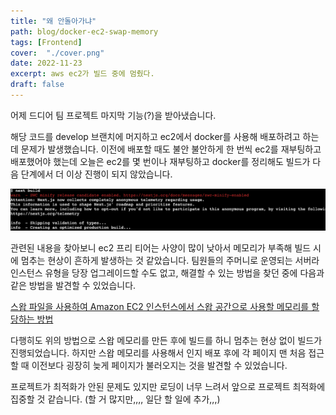 ```yaml
---
title: "왜 안돌아가냐"
path: blog/docker-ec2-swap-memory
tags: [Frontend]
cover:  "./cover.png"
date: 2022-11-23
excerpt: aws ec2가 빌드 중에 멈췄다.
draft: false
---
```


어제 드디어 팀 프로젝트 마지막 기능(?)을 받아냈습니다.

해당 코드를 develop 브랜치에 머지하고 ec2에서 docker를 사용해 배포하려고 하는데 문제가 발생했습니다. 
이전에 배포할 때도 불안 불안하게 한 번씩 ec2를 재부팅하고 배포했어야 했는데 오늘은 ec2를 몇 번이나 재부팅하고 docker를 정리해도 빌드가 다음 단계에서 더 이상 진행이 되지 않았습니다.

![](./image.png)

관련된 내용을 찾아보니 ec2 프리 티어는 사양이 많이 낮아서 메모리가 부족해 빌드 시에 멈추는 현상이 흔하게 발생하는 것 같았습니다. 팀원들의 주머니로 운영되는 서버라 인스턴스 유형을 당장 업그레이드할 수도 없고, 해결할 수 있는 방법을 찾던 중에 다음과 같은 방법을 발견할 수 있었습니다.


[스왑 파일을 사용하여 Amazon EC2 인스턴스에서 스왑 공간으로 사용할 메모리를 할당하는 방법](https://aws.amazon.com/ko/premiumsupport/knowledge-center/ec2-memory-swap-file/)

다행히도 위의 방법으로 스왑 메모리를 만든 후에 빌드를 하니 멈추는 현상 없이 빌드가 진행되었습니다. 하지만 스왑 메모리를 사용해서 인지 배포 후에 각 페이지 맨 처음 접근할 때 이전보다 굉장히 늦게 페이지가 불러오지는 것을 발견할 수 있었습니다. 

프로젝트가 최적화가 안된 문제도 있지만 로딩이 너무 느려서 앞으로 프로젝트 최적화에 집중할 것 같습니다. (할 거 많지만,,,, 일단 할 일에 추가,,,)






